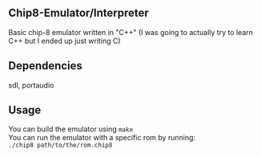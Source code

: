 ## Chip8-Emulator/Interpreter
Basic chip-8 emulator written in "C++" (I was going to actually try to learn C++ but I ended up just writing C)

## Dependencies
sdl, portaudio

## Usage
You can build the emulator using `make`  
You can run the emulator with a specific rom by running:  
`./chip8 path/to/the/rom.chip8`
